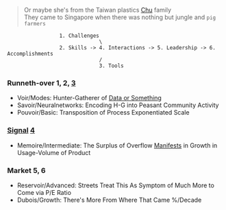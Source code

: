 > Or maybe she's from the Taiwan plastics [Chu](https://d2bu9v0mnky9ur.cloudfront.net/academy2018/cra/screenplay/cra_wbfomat.pdf) family     
 They came to Singapore when there was nothing but jungle and `pig farmers`

                     1. Challenges
                                  \
                     2. Skills -> 4. Interactions -> 5. Leadership -> 6. Accomplishments
                                  /
                                  3. Tools

### Runneth-over 1, 2, [3](https://en.wikisource.org/wiki/An_Attempt_at_Self-Criticism#3)
- Voir/Modes: Hunter-Gatherer of [Data or Something](https://www.youtube.com/watch?v=bN6LfLwvVQM)
- Savoir/Neuralnetworks: Encoding H-G into Peasant Community Activity
- Pouvoir/Basic: Transposition of Process Exponentiated Scale
   
### [Signal](https://abikesa.github.io/identity/) [4](https://d2bu9v0mnky9ur.cloudfront.net/academy2018/cra/screenplay/cra_wbfomat.pdf)
- Memoire/Intermediate: The Surplus of Overflow [Manifests](https://abikesa.github.io/means/) in Growth in Usage-Volume of Product
  
### Market 5, 6
- Reservoir/Advanced: Streets Treat This As Symptom of Much More to Come via P/E Ratio
- Dubois/Growth: There's More From Where That Came %/Decade
